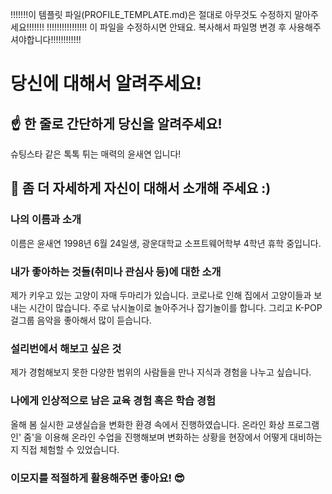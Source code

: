 !!!!!!!이 템플릿 파일(PROFILE_TEMPLATE.md)은 절대로 아무것도 수정하지 말아주세요!!!!!!!
!!!!!!!!!!!!!!!! 이 파일을 수정하시면 안돼요. 복사해서 파일명 변경 후 사용해주셔야합니다!!!!!!!!!!!!

# 당신에 대해서 알려주세요!

## ☝️ 한 줄로 간단하게 당신을 알려주세요!
 슈팅스타 같은 톡톡 튀는 매력의 윤새연 입니다!

## 🙌 좀 더 자세하게 자신이 대해서 소개해 주세요 :)

### 나의 이름과 소개
 이름은 윤새연 1998년 6월 24일생, 광운대학교 소프트웨어학부 4학년 휴학 중입니다. 

### 내가 좋아하는 것들(취미나 관심사 등)에 대한 소개
 제가 키우고 있는 고양이 자매 두마리가 있습니다. 코로나로 인해 집에서 고양이들과 보내는 시간이 많습니다. 주로 낚시놀이로 놀아주거나 잡기놀이를 합니다. 그리고 K-POP 걸그룹 음악을 좋아해서 많이 듣습니다.

### 설리번에서 해보고 싶은 것
 제가 경험해보지 못한 다양한 범위의 사람들을 만나 지식과 경험을 나누고 싶습니다.

### 나에게 인상적으로 남은 교육 경험 혹은 학습 경험
 올해 봄 실시한 교생실습을 변화한 환경 속에서 진행하였습니다. 온라인 화상 프로그램인' 줌'을 이용해 온라인 수업을 진행해보며 변화하는 상황을 현장에서 어떻게 대비하는지 직접 체험할 수 있었습니다. 

### 이모지를 적절하게 활용해주면 좋아요! 😎
